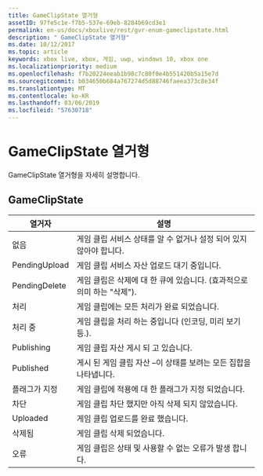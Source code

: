 ```yaml
---
title: GameClipState 열거형
assetID: 97fe5c1e-f7b5-537e-69eb-8284b69cd3e1
permalink: en-us/docs/xboxlive/rest/gvr-enum-gameclipstate.html
description: " GameClipState 열거형"
ms.date: 10/12/2017
ms.topic: article
keywords: xbox live, xbox, 게임, uwp, windows 10, xbox one
ms.localizationpriority: medium
ms.openlocfilehash: f7b20224eeab1b98c7c80f0e4b551420b5a15e7d
ms.sourcegitcommit: b034650b684a767274d5d88746faeea373c8e34f
ms.translationtype: MT
ms.contentlocale: ko-KR
ms.lasthandoff: 03/06/2019
ms.locfileid: "57630718"
---
```

# <a name="gameclipstate-enumeration"></a>GameClipState 열거형
GameClipState 열거형을 자세히 설명합니다. 
<a id="ID4ET"></a>

 
## <a name="gameclipstate"></a>GameClipState
 
| <b>열거자</b>| <b>설명</b>| 
| --- | --- | 
| 없음 | 게임 클립 서비스 상태를 알 수 없거나 설정 되어 있지 않아야 합니다.| 
| PendingUpload | 게임 클립 서비스 자산 업로드 대기 중입니다.| 
| PendingDelete | 게임 클립은 삭제에 대 한 큐에 있습니다. (효과적으로 의미 하는 "삭제").| 
| 처리 | 게임 클립에는 모든 처리가 완료 되었습니다.| 
| 처리 중| 게임 클립을 처리 하는 중입니다 (인코딩, 미리 보기 등.).| 
| Publishing| 게임 클립 자산 게시 되 고 있습니다.| 
| Published| 게시 된 게임 클립 자산 –이 상태를 보려는 모든 집합을 나타냅니다.| 
| 플래그가 지정| 게임 클립에 적용에 대 한 플래그가 지정 되었습니다.| 
| 차단| 게임 클립 차단 했지만 아직 삭제 되지 않았습니다.| 
| Uploaded| 게임 클립 업로드를 완료 했습니다.| 
| 삭제됨| 게임 클립 삭제 되었습니다.| 
| 오류| 게임 클립은 상태 및 사용할 수 없는 오류가 발생 합니다.| 
  